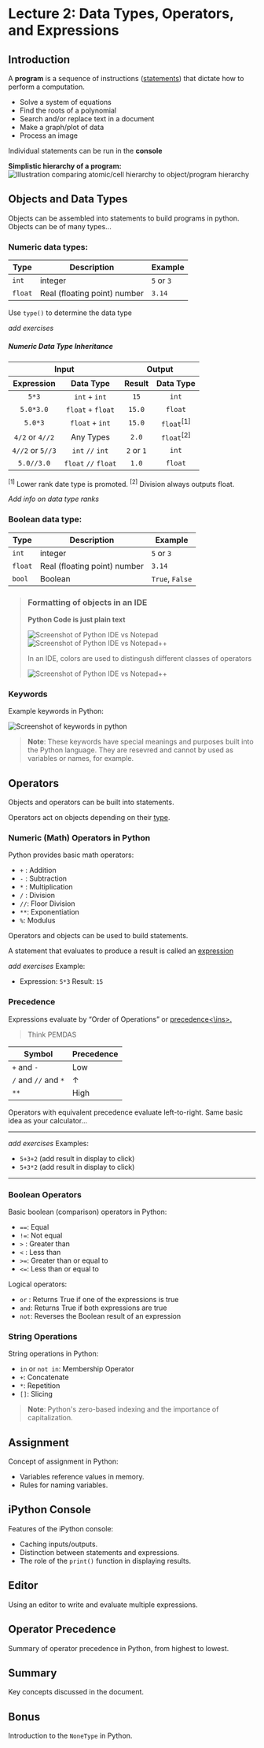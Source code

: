 # Lecture 2: Data Types, Operators, and Expressions

## Introduction

A **program** is a sequence of instructions (<ins>statements</ins>) that dictate how to perform a computation.
  - Solve a system of equations
  - Find the roots of a polynomial
  - Search and/or replace text in a document
  - Make a graph/plot of data
  - Process an image

Individual statements can be run in the **console**

**Simplistic hierarchy of a program:**
![Illustration comparing atomic/cell hierarchy to object/program hierarchy](../assets/L2_1.PNG)

## Objects and Data Types

Objects can be assembled into statements to build programs in python. Objects can be of many types...

### Numeric data types:

| Type | Description | Example |
|------|-------------|---------|
|`int`|integer|`5` or `3`|
|`float`|Real (floating point) number|`3.14`|

Use `type()` to determine the data type 

*add exercises*

##### Numeric Data Type Inheritance

<table>
    <thead>
        <tr>
            <th colspan="2">Input</th>
            <th colspan="2">Output</th>
        </tr>
        <tr>
            <th>Expression</th>
            <th>Data Type</th>
            <th>Result</th>
            <th>Data Type</th>
        </tr>
    </thead>
    <tbody>
        <tr>
            <td align="center"><code>5*3</code></td>
            <td align="center"><code>int</code> <code>+</code> <code>int</code></td>
            <td align="center"><code>15</code></td>
            <td align="center"><code>int</code></td>
        </tr>
        <tr>
            <td align="center"><code>5.0*3.0</code></td>
            <td align="center"><code>float</code> <code>+</code> <code>float</code></td>
            <td align="center"><code>15.0</code></td>
            <td align="center"><code>float</code></td>
        </tr>
        <tr>
            <td align="center"><code>5.0*3</code></td>
            <td align="center"><code>float</code> <code>+</code> <code>int</code></td>
            <td align="center"><code>15.0</code></td>
            <td align="center"><code>float</code><sup>[1]</sup></td>
        </tr>
        <tr>
            <td align="center"><code>4/2</code> or <code>4//2</code></td>
            <td align="center">Any Types</td>
            <td align="center"><code>2.0</code></td>
            <td align="center"><code>float</code><sup>[2]</sup></td>
        </tr>
        <tr>
            <td align="center"><code>4//2</code> or <code>5//3</code></td>
            <td align="center"><code>int</code> <code>//</code> <code>int</code></td>
            <td align="center"><code>2</code> or <code>1</code></td>
            <td align="center"><code>int</code></td>
        </tr>
        <tr>
            <td align="center"><code>5.0//3.0</code></td>
            <td align="center"><code>float</code> <code>//</code> <code>float</code></td>
            <td align="center"><code>1.0</code></td>
            <td align="center"><code>float</code></td>
        </tr>
    </tbody>
</table>

<sup>[1]</sup> Lower rank date type is promoted.
<sup>[2]</sup> Division always outputs float.

*Add info on data type ranks*

### Boolean data type:

| Type | Description | Example |
|------|-------------|---------|
|`int`|integer|`5` or `3`|
|`float`|Real (floating point) number|`3.14`|
|`bool`|Boolean|`True`, `False`|

> ### Formatting of objects in an IDE
> **Python Code is just plain text**
>
> ![Screenshot of Python IDE vs Notepad](../assets/L2_2.PNG)
> ![Screenshot of Python IDE vs Notepad++](../assets/L2_3.PNG)
>
> In an IDE, colors are used to distingush different classes of operators
>
> ![Screenshot of Python IDE vs Notepad++](../assets/L2_4.png)

### Keywords

Example keywords in Python:

![Screenshot of keywords in python](../assets/L2_5.png)

> **Note**: These keywords have special meanings and purposes built into the Python language. They are resevred and cannot by used as variables or names, for example.

## Operators 

Objects and operators can be built into statements.

Operators act on objects depending on their <ins>type</ins>.

### Numeric (Math) Operators in Python

Python provides basic math operators:
  - `+` : Addition
  - `-` : Subtraction
  - `*` : Multiplication
  - `/` : Division
  - `//`: Floor Division
  - `**`: Exponentiation
  - `%`: Modulus

Operators and objects can be used to build statements.
  
A statement that evaluates to produce a result is called an <ins>expression</ins>

*add exercises*
Example:
- Expression: `5*3`  Result: `15`

### Precedence

Expressions evaluate by “Order of Operations” or <ins>precedence<\ins>.
> Think PEMDAS

| Symbol    | Precedence |
| -------- | ------- |
| `+` and `-`  | Low |
| `/` and `//` and `*` | &uarr; |
| `**` | High |

Operators with equivalent precedence evaluate left-to-right. Same basic idea as your calculator…

---
*add exercises*
Examples:
- `5+3+2`
    (add result in display to click)
- `5+3*2`
    (add result in display to click)
---


### Boolean Operators

Basic boolean (comparison) operators in Python:

- `==`: Equal
- `!=`: Not equal
- `>` : Greater than
- `<` : Less than
- `>=`: Greater than or equal to
- `<=`: Less than or equal to

Logical operators:

- `or` : Returns True if one of the expressions is true
- `and`: Returns True if both expressions are true
- `not`: Reverses the Boolean result of an expression

### String Operations

String operations in Python:

- `in` or `not in`: Membership Operator
- `+`: Concatenate
- `*`: Repetition
- `[]`: Slicing

> **Note**: Python's zero-based indexing and the importance of capitalization.

## Assignment

Concept of assignment in Python:

- Variables reference values in memory.
- Rules for naming variables.

## iPython Console

Features of the iPython console:

- Caching inputs/outputs.
- Distinction between statements and expressions.
- The role of the `print()` function in displaying results.

## Editor

Using an editor to write and evaluate multiple expressions.

## Operator Precedence

Summary of operator precedence in Python, from highest to lowest.

## Summary

Key concepts discussed in the document.

## Bonus

Introduction to the `NoneType` in Python.
